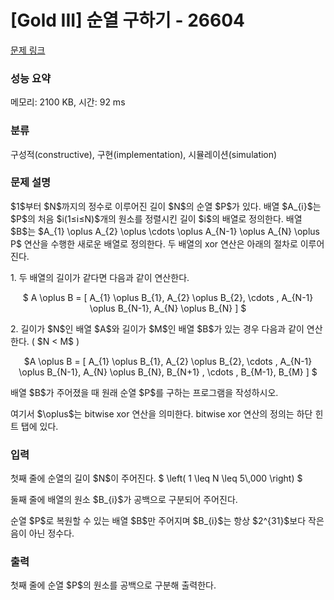 # [Gold III] 순열 구하기 - 26604 

[문제 링크](https://www.acmicpc.net/problem/26604) 

### 성능 요약

메모리: 2100 KB, 시간: 92 ms

### 분류

구성적(constructive), 구현(implementation), 시뮬레이션(simulation)

### 문제 설명

<p>$1$부터 $N$까지의 정수로 이루어진 길이 $N$의 순열 $P$가 있다. 배열 $A_{i}$는 $P$의 처음 $i(1≤i≤N)$개의 원소를 정렬시킨 길이 $i$의 배열로 정의한다. 배열 $B$는 $A_{1} \oplus A_{2} \oplus \cdots \oplus A_{N-1} \oplus A_{N} \oplus P$ 연산을 수행한 새로운 배열로 정의한다. 두 배열의 xor 연산은 아래의 절차로 이루어진다.</p>

<p>1. 두 배열의 길이가 같다면 다음과 같이 연산한다.</p>

<p style="text-align: center;">$ A \oplus B = [ A_{1} \oplus B_{1}, A_{2} \oplus B_{2}, \cdots , A_{N-1} \oplus B_{N-1}, A_{N} \oplus B_{N} ] $</p>

<p>2. 길이가 $N$인 배열 $A$와 길이가 $M$인 배열 $B$가 있는 경우 다음과 같이 연산한다. ( $N < M$ )</p>

<p style="text-align: center;">$A \oplus B = [ A_{1} \oplus B_{1}, A_{2} \oplus B_{2}, \cdots , A_{N-1} \oplus B_{N-1}, A_{N} \oplus B_{N}, B_{N+1} , \cdots , B_{M-1}, B_{M} ] $</p>

<p>배열 $B$가 주어졌을 때 원래 순열 $P$를 구하는 프로그램을 작성하시오.</p>

<p>여기서 $\oplus$는 bitwise xor 연산을 의미한다. bitwise xor 연산의 정의는 하단 힌트 탭에 있다.</p>

### 입력 

 <p>첫째 줄에 순열의 길이 $N$이 주어진다. $ \left( 1 \leq N \leq 5\,000 \right) $</p>

<p>둘째 줄에 배열의 원소 $B_{i}$가 공백으로 구분되어 주어진다.</p>

<p>순열 $P$로 복원할 수 있는 배열 $B$만 주어지며 $B_{i}$는 항상 $2^{31}$보다 작은 음이 아닌 정수다.</p>

### 출력 

 <p>첫째 줄에 순열 $P$의 원소를 공백으로 구분해 출력한다.</p>

